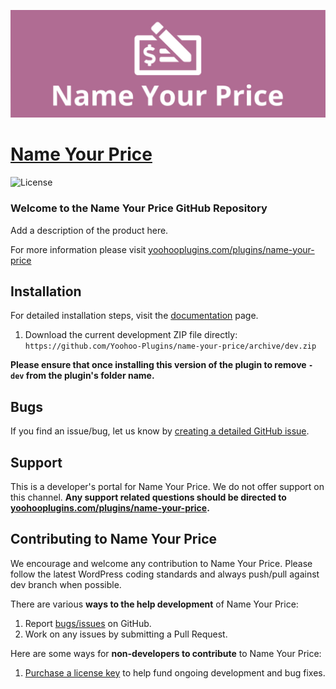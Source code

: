 ![](name-your-price-banner.jpg)

# [Name Your Price](https://yoohooplugins.com/plugins/name-your-price) #

![License](https://img.shields.io/badge/license-GPL--2.0%2B-red.svg?style=flat-square)

### Welcome to the Name Your Price GitHub Repository
Add a description of the product here.

For more information please visit [yoohooplugins.com/plugins/name-your-price](https://yoohooplugins.com/plugins/name-your-price)

## Installation ##
For detailed installation steps, visit the [documentation](https://yoohooplugins.com/plugins/name-your-price) page.

1. Download the current development ZIP file directly: `https://github.com/Yoohoo-Plugins/name-your-price/archive/dev.zip`

**Please ensure that once installing this version of the plugin to remove `-dev` from the plugin's folder name.**

## Bugs ##
If you find an issue/bug, let us know by [creating a detailed GitHub issue](https://github.com/Yoohoo-Plugins/name-your-price/issues/new).

## Support ##
This is a developer's portal for Name Your Price. We do not offer support on this channel. **Any support related questions should be directed to [yoohooplugins.com/plugins/name-your-price](https://yoohooplugins.com/plugins/name-your-price).**

## Contributing to Name Your Price ##
We encourage and welcome any contribution to Name Your Price. Please follow the latest WordPress coding standards and always push/pull against dev branch when possible.

There are various **ways to the help development** of Name Your Price:

1. Report [bugs/issues](https://github.com/Yoohoo-Plugins/name-your-price/issues/new) on GitHub.
2. Work on any issues by submitting a Pull Request.

Here are some ways for **non-developers to contribute** to Name Your Price:

1. [Purchase a license key](https://yoohooplugins.com/plugins/name-your-price) to help fund ongoing development and bug fixes.
